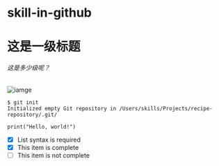 # skill-in-github
# 这是一级标题
###### 这是多少级呢？
![iamge](https://octodex.github.com/images/yaktocat.png)

```
$ git init
Initialized empty Git repository in /Users/skills/Projects/recipe-repository/.git/
```

``` python3
print("Hello, world!")
```

- [x] List syntax is required
- [x] This item is complete
- [ ] This item is not complete

